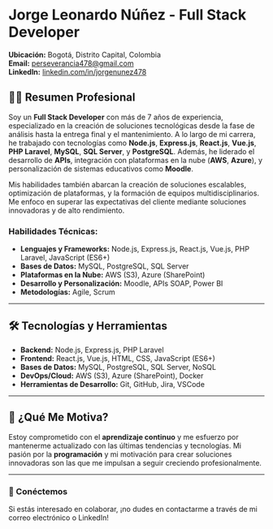 # Jorge Leonardo Núñez - Full Stack Developer

**Ubicación:** Bogotá, Distrito Capital, Colombia  
**Email:** perseverancia478@gmail.com  
**LinkedIn:** [linkedin.com/in/jorgenunez478](https://www.linkedin.com/in/jorgenunez478)  

## 👨‍💻 Resumen Profesional

Soy un **Full Stack Developer** con más de 7 años de experiencia, especializado en la creación de soluciones tecnológicas desde la fase de análisis hasta la entrega final y el mantenimiento. A lo largo de mi carrera, he trabajado con tecnologías como **Node.js**, **Express.js**, **React.js**, **Vue.js**, **PHP Laravel**, **MySQL**, **SQL Server**, y **PostgreSQL**. Además, he liderado el desarrollo de **APIs**, integración con plataformas en la nube (**AWS**, **Azure**), y personalización de sistemas educativos como **Moodle**.

Mis habilidades también abarcan la creación de soluciones escalables, optimización de plataformas, y la formación de equipos multidisciplinarios. Me enfoco en superar las expectativas del cliente mediante soluciones innovadoras y de alto rendimiento.

### Habilidades Técnicas:
- **Lenguajes y Frameworks:** Node.js, Express.js, React.js, Vue.js, PHP Laravel, JavaScript (ES6+)
- **Bases de Datos:** MySQL, PostgreSQL, SQL Server
- **Plataformas en la Nube:** AWS (S3), Azure (SharePoint)
- **Desarrollo y Personalización:** Moodle, APIs SOAP, Power BI
- **Metodologías:** Agile, Scrum

---

## 🛠️ Tecnologías y Herramientas

- **Backend:** Node.js, Express.js, PHP Laravel
- **Frontend:** React.js, Vue.js, HTML, CSS, JavaScript (ES6+)
- **Bases de Datos:** MySQL, PostgreSQL, SQL Server, NoSQL
- **DevOps/Cloud:** AWS (S3), Azure (SharePoint), Docker
- **Herramientas de Desarrollo:** Git, GitHub, Jira, VSCode

---

## 🌱 ¿Qué Me Motiva?

Estoy comprometido con el **aprendizaje continuo** y me esfuerzo por mantenerme actualizado con las últimas tendencias y tecnologías. Mi pasión por la **programación** y mi motivación para crear soluciones innovadoras son las que me impulsan a seguir creciendo profesionalmente.

---

### 🚀 Conéctemos

Si estás interesado en colaborar, ¡no dudes en contactarme a través de mi correo electrónico o LinkedIn!
